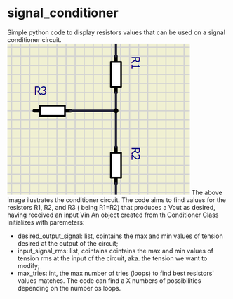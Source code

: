 # signal_conditioner
Simple python code to display resistors values that can be used on a signal conditioner circuit.
![image](circuit.png)
The above image ilustrates the conditioner circuit.
The code aims to find values for the resistors R1, R2, and R3 ( being R1=R2) that produces a Vout as desired, having received an input Vin
An object created from th Conditioner Class initializes with paremeters:
* desired_output_signal: list, cointains the max and min values of tension desired at the output of the circuit;
* input_signal_rms: list, cointains cointains the max and min values of tension rms at the input of the circuit, aka. the tension we want to modify;
* max_tries: int, the max number of tries (loops) to find best resistors' values matches. The code can find a X numbers of possibilities depending on the number os loops.

